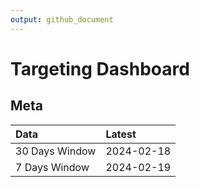 ```yaml
---
output: github_document
---
```


# Targeting Dashboard



## Meta


|Data           |Latest     |
|:--------------|:----------|
|30 Days Window |2024-02-18 |
|7 Days Window  |2024-02-19 |
